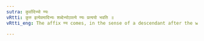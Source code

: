 ```yaml
---
sutra: कुर्वादिभ्यो ण्यः
vRtti: कुरु इत्येवमादिभ्यः शब्देभ्योऽपत्ये ण्यः प्रत्ययो भवति ॥
vRtti_eng: The affix ण्य comes, in the sense of a descendant after the words '_Kuru_' &c.

---
```

